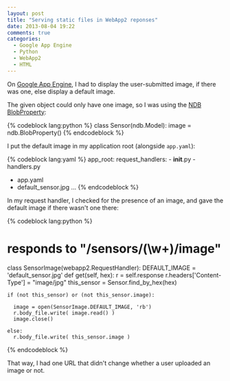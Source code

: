 ```yaml
---
layout: post
title: "Serving static files in WebApp2 reponses"
date: 2013-08-04 19:22
comments: true
categories: 
  - Google App Engine
  - Python
  - WebApp2
  - HTML
---
```


On [Google App Engine](https://cloud.google.com/products/), I had to display the user-submitted image, if there was one, else display a default image. 

<!-- more -->
The given object could only have one image, so I was using the [NDB BlobProperty](https://developers.google.com/appengine/docs/python/ndb/properties):

{% codeblock lang:python %}
class Sensor(ndb.Model):
  image = ndb.BlobProperty()
{% endcodeblock %}

I put the default image in my application root (alongside `app.yaml`):

{% codeblock lang:yaml %}
app_root:
  request_handlers:
    - __init__.py
    - handlers.py
  - app.yaml
  - default_sensor.jpg
  ...
{% endcodeblock %}

In my request handler, I checked for the presence of an image, and gave the default image if there wasn't one there:

{% codeblock lang:python %}
# responds to "/sensors/(\w+)/image"
class SensorImage(webapp2.RequestHandler):
  DEFAULT_IMAGE = 'default_sensor.jpg'
  def get(self, hex):
    r = self.response
    r.headers['Content-Type'] = "image/jpg"
    this_sensor = Sensor.find_by_hex(hex)

    if (not this_sensor) or (not this_sensor.image):

      image = open(SensorImage.DEFAULT_IMAGE, 'rb')
      r.body_file.write( image.read() )
      image.close()

    else:
      r.body_file.write( this_sensor.image )

{% endcodeblock %}

That way, I had one URL that didn't change whether a user uploaded an image or not.
